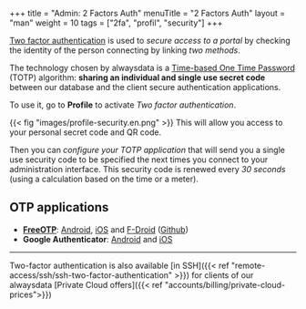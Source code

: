+++
title = "Admin: 2 Factors Auth"
menuTitle = "2 Factors Auth"
layout = "man"
weight = 10
tags = ["2fa", "profil", "security"]
+++

[Two factor authentication](https://en.wikipedia.org/wiki/Strong_authentication) is used to *secure access to a portal* by checking the identity of the person connecting by linking *two methods*.

The technology chosen by alwaysdata is a [Time-based One Time Password](https://en.wikipedia.org/wiki/Time-based_One-time_Password_algorithm) (TOTP) algorithm: **sharing an individual and single use secret code** between our database and the client secure authentication applications.

To use it, go to **Profile** to activate *Two factor authentication*.

{{< fig "images/profile-security.en.png" >}} This will allow you access to your personal secret code and QR code.

Then you can *configure your TOTP application* that will send you a single use security code to be specified the next times you connect to your administration interface. This security code is renewed every *30 seconds* (using a calculation based on the time or a meter).

## OTP applications

- **[FreeOTP](https://freeotp.github.io/)**: [Android](https://play.google.com/store/apps/details?id=org.fedorahosted.freeotp), [iOS](https://itunes.apple.com/us/app/freeotp-authenticator/id872559395?mt=8) and [F-Droid](https://f-droid.org/packages/org.fedorahosted.freeotp) ([Github](https://github.com/freeotp))
- **Google Authenticator**: [Android](https://play.google.com/store/apps/details?id=com.google.android.apps.authenticator2) and [iOS](https://apps.apple.com/fr/app/google-authenticator/id388497605)

---
Two-factor authentication is also available [in SSH]({{< ref "remote-access/ssh/ssh-two-factor-authentication" >}}) for clients of our alwaysdata [Private Cloud offers]({{< ref "accounts/billing/private-cloud-prices">}})
